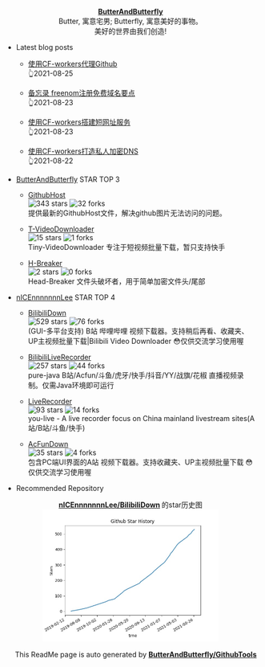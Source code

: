 <p align="center">
      <strong>
        <a href="https://github.com/ButterAndButterfly" target="_blank">ButterAndButterfly</a><br>
      </strong>  
        Butter, 寓意宅男; Butterfly, 寓意美好的事物。 
        <br/> 美好的世界由我们创造!  
</p>

+ Latest blog posts  

    + [使用CF-workers代理Github](https://nicelee.top/blog/2021/08/25/cloudflare-workers-github-proxy/)   
    :point_up_2:2021-08-25

    + [备忘录 freenom注册免费域名要点](https://nicelee.top/blog/2021/08/23/freenom-domain/)   
    :point_up_2:2021-08-23

    + [使用CF-workers搭建短网址服务](https://nicelee.top/blog/2021/08/23/cloudflare-workers-short-url/)   
    :point_up_2:2021-08-23

    + [使用CF-workers打造私人加密DNS](https://nicelee.top/blog/2021/08/22/cloudflare-workers-doh-proxy/)   
    :point_up_2:2021-08-22



+ [ButterAndButterfly](https://github.com/ButterAndButterfly) STAR TOP 3
    
    + [GithubHost](https://github.com/ButterAndButterfly/GithubHost)   
    ![343 stars](https://img.shields.io/badge/Stars-343-green)
    ![32 forks](https://img.shields.io/badge/Forks-32-green)  
    提供最新的GithubHost文件，解决github图片无法访问的问题。
    
    + [T-VideoDownloader](https://github.com/ButterAndButterfly/T-VideoDownloader)   
    ![15 stars](https://img.shields.io/badge/Stars-15-green)
    ![1 forks](https://img.shields.io/badge/Forks-1-green)  
    Tiny-VideoDownloader 专注于短视频批量下载，暂只支持快手
    
    + [H-Breaker](https://github.com/ButterAndButterfly/H-Breaker)   
    ![2 stars](https://img.shields.io/badge/Stars-2-green)
    ![0 forks](https://img.shields.io/badge/Forks-0-green)  
    Head-Breaker 文件头破坏者，用于简单加密文件头/尾部
    

+ [nICEnnnnnnnLee](https://github.com/nICEnnnnnnnLee) STAR TOP 4
    
    + [BilibiliDown](https://github.com/nICEnnnnnnnLee/BilibiliDown)   
    ![529 stars](https://img.shields.io/badge/Stars-529-green)
    ![76 forks](https://img.shields.io/badge/Forks-76-green)  
    (GUI-多平台支持) B站 哔哩哔哩 视频下载器。支持稍后再看、收藏夹、UP主视频批量下载|Bilibili Video Downloader 😳仅供交流学习使用喔
    
    + [BilibiliLiveRecorder](https://github.com/nICEnnnnnnnLee/BilibiliLiveRecorder)   
    ![257 stars](https://img.shields.io/badge/Stars-257-green)
    ![44 forks](https://img.shields.io/badge/Forks-44-green)  
    pure-java B站/Acfun/斗鱼/虎牙/快手/抖音/YY/战旗/花椒 直播视频录制。仅需Java环境即可运行
    
    + [LiveRecorder](https://github.com/nICEnnnnnnnLee/LiveRecorder)   
    ![93 stars](https://img.shields.io/badge/Stars-93-green)
    ![14 forks](https://img.shields.io/badge/Forks-14-green)  
    you-live - A live recorder focus on China mainland livestream sites(A站/B站/斗鱼/快手)
    
    + [AcFunDown](https://github.com/nICEnnnnnnnLee/AcFunDown)   
    ![35 stars](https://img.shields.io/badge/Stars-35-green)
    ![4 forks](https://img.shields.io/badge/Forks-4-green)  
    包含PC端UI界面的A站 视频下载器。支持收藏夹、UP主视频批量下载 😳仅供交流学习使用喔
    


+ Recommended Repository  
<p align="center">
      <strong>
        <a href="https://github.com/nICEnnnnnnnLee/BilibiliDown" target="_blank">nICEnnnnnnnLee/BilibiliDown</a>
      </strong>  的star历史图
  <br>
  <img src="https://raw.githubusercontent.com/nICEnnnnnnnLee/nICEnnnnnnnLee/master/data/stars_history.jpg" width="350px"></img>    
</p>

<p align="right">
      This ReadMe page is auto generated by 
      <strong>
        <a href="https://github.com/ButterAndButterfly/GithubTools" target="_blank">ButterAndButterfly/GithubTools</a><br>
      </strong>   
</p>